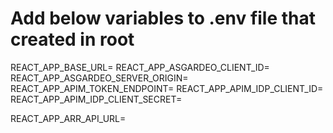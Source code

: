 # Add below variables to .env file that created in root

REACT_APP_BASE_URL=
REACT_APP_ASGARDEO_CLIENT_ID=
REACT_APP_ASGARDEO_SERVER_ORIGIN=
REACT_APP_APIM_TOKEN_ENDPOINT=
REACT_APP_APIM_IDP_CLIENT_ID=
REACT_APP_APIM_IDP_CLIENT_SECRET=

REACT_APP_ARR_API_URL=
